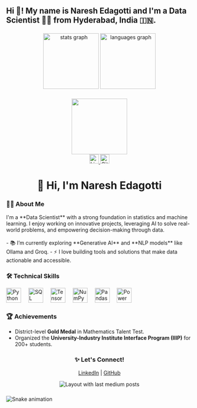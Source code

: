 <h2 align="left">Hi 👋! My name is Naresh Edagotti and I'm a Data Scientist 🧑‍💻 from Hyderabad, India 🇮🇳.</h2>

###

<div align="center">
  <img src="https://github-readme-stats.vercel.app/api?username=Nareshedagotti&hide_title=false&hide_rank=false&show_icons=true&include_all_commits=true&count_private=true&disable_animations=false&title_color=ff0000&text_color=ffffff&bg_color=000000&icon_color=ff0000&locale=en&hide_border=false&order=1" height="150" alt="stats graph" />
  <img src="https://github-readme-stats.vercel.app/api/top-langs?username=Nareshedagotti&locale=en&hide_title=false&layout=compact&card_width=320&langs_count=5&title_color=ff0000&text_color=ffffff&bg_color=000000&icon_color=ff0000&hide_border=false&order=2" height="150" alt="languages graph" />
</div>



###
<div align="center">
  <img height="150" src="https://camo.githubusercontent.com/62da68eb62b1e5f175f7d1f0191dd89a653d7908feb22d37d4a0ab07365d6791/68747470733a2f2f6d656469612e67697068792e636f6d2f6d656469612f4d3967624264396e6244724f5475314d71782f67697068792e676966" />
</div>
<div align="center">
  <a href="https://www.linkedin.com/in/naresh-edagotti/" target="_blank">
    <img src="https://img.shields.io/static/v1?message=LinkedIn&logo=linkedin&label=&color=0077B5&logoColor=white&labelColor=&style=for-the-badge" height="25" alt="LinkedIn logo" />
  </a>
  <a href="https://github.com/naresh21375019" target="_blank">
    <img src="https://img.shields.io/static/v1?message=GitHub&logo=github&label=&color=181717&logoColor=white&labelColor=&style=for-the-badge" height="25" alt="GitHub logo" />
  </a>
</div>
<h1 align="center">👋 Hi, I'm Naresh Edagotti</h1>
<h3 align="left">👩‍💻 About Me</h3>

<p align="left">
I'm a **Data Scientist** with a strong foundation in statistics and machine learning. I enjoy working on innovative projects, leveraging AI to solve real-world problems, and empowering decision-making through data.  
<br><br>
- 📚 I’m currently exploring **Generative AI** and **NLP models** like Ollama and Groq.  
- ⚡ I love building tools and solutions that make data actionable and accessible.  
</p>

<h3 align="left">🛠️ Technical Skills</h3>

<div align="left">
  <img src="https://cdn.jsdelivr.net/gh/devicons/devicon/icons/python/python-original.svg" height="40" alt="Python" />
  <img width="12" />
  <img src="https://cdn.jsdelivr.net/gh/devicons/devicon/icons/sqlite/sqlite-original-wordmark.svg" height="40" alt="SQL" />
  <img width="12" />
  <img src="https://cdn.jsdelivr.net/gh/devicons/devicon/icons/tensorflow/tensorflow-original.svg" height="40" alt="TensorFlow" />
  <img width="12" />
  <img src="https://cdn.jsdelivr.net/gh/devicons/devicon/icons/numpy/numpy-original.svg" height="40" alt="NumPy" />
  <img width="12" />
  <img src="https://cdn.jsdelivr.net/gh/devicons/devicon/icons/pandas/pandas-original.svg" height="40" alt="Pandas" />
  <img width="12" />
  <img src="https://cdn.jsdelivr.net/gh/devicons/devicon/icons/powerbi/powerbi-original.svg" height="40" alt="Power BI" />
</div>

<h3 align="left">🏆 Achievements</h3>

- District-level **Gold Medal** in Mathematics Talent Test.  
- Organized the **University-Industry Institute Interface Program (IIIP)** for 200+ students.  

###

<h3 align="center">✨ Let's Connect!</h3>

<p align="center">
<a href="https://www.linkedin.com/in/naresh-edagotti/" target="_blank">LinkedIn</a> | <a href="https://github.com/naresh21375019" target="_blank">GitHub</a>  
</p>

<div align="center">
  <img src="https://github-read-medium-git-main.pahlevikun.vercel.app/latest?limit=4&username=Statfusionai&theme=dark" alt="Layout with last medium posts"  />
</div>

###

<img src="https://raw.githubusercontent.com/Nareshedagotti/Nareshedagotti/output/snake.svg" alt="Snake animation" />

###
